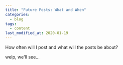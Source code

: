 ```yaml
---
title: "Future Posts: What and When"
categories:
  - blog
tags:
  - content
last_modified_at: 2020-01-19
---
```


How often will I post and what will the posts be about?

welp, we'll see...